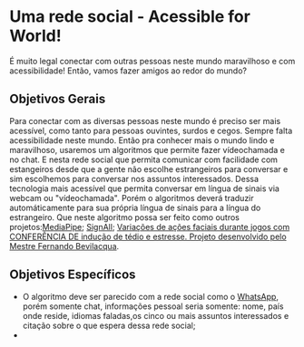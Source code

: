 # Uma rede social - Acessible for World!

É muito legal conectar com outras pessoas neste mundo maravilhoso e com acessibilidade!
Então, vamos fazer amigos ao redor do mundo?

## Objetivos Gerais

Para conectar com as diversas pessoas neste mundo é preciso ser mais acessível, como tanto para pessoas
ouvintes, surdos e cegos. Sempre falta acessibilidade neste mundo.
Então pra conhecer mais o mundo lindo e maravilhoso, usaremos um algoritmos que permite fazer vídeochamada
e no chat. E nesta rede social que permita comunicar com facilidade com estangeiros desde que a gente não escolhe
estrangeiros para conversar e sim escolhemos para conversar nos assuntos interessados. Dessa tecnologia mais
acessível que permita conversar em língua de sinais via webcam ou "vídeochamada". Porém o algoritmos deverá traduzir
automáticamente para sua própria língua de sinais para a língua do estrangeiro.
Que neste algoritmo possa ser feito como outros projetos:[MediaPipe](https://ai.googleblog.com/2019/08/on-device-real-time-hand-tracking-with.html); [SignAll](https://techcrunch.com/2018/02/14/signall-is-slowly-but-surely-building-a-sign-language-translation-platform/); [Variações de ações faciais durante jogos com CONFERÊNCIA DE indução de tédio e estresse. Projeto desenvolvido pelo Mestre Fernando Bevilacqua](https://www.fernandobevilacqua.com/academic/publications/).

## Objetivos Específicos

- O algoritmo deve ser parecido com a rede social como o [WhatsApp](https://web.whatsapp.com/), porém somente chat, informações pessoal seria somente:
nome, país onde reside, idiomas faladas,os cinco ou mais assuntos interessados e citação sobre o que espera dessa rede social;
- 











